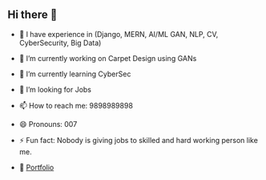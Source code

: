 ## Hi there 👋
- 🤔 I have experience in (Django, MERN, AI/ML GAN, NLP, CV, CyberSecurity, Big Data)
- 🔭 I’m currently working on Carpet Design using GANs
- 🌱 I’m currently learning CyberSec
- 👯 I’m looking for Jobs

- 📫 How to reach me: 9898989898
- 😄 Pronouns: 007
- ⚡ Fun fact: Nobody is giving jobs to skilled and hard working person like me.
- 📂 [Portfolio](https://sailesh-beta.vercel.app/)
